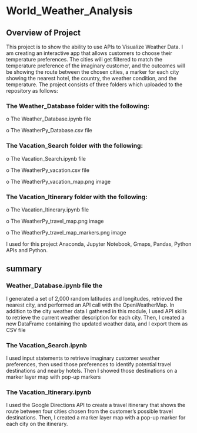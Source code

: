 # World_Weather_Analysis

## Overview of Project
This project is to show the ability to use APIs to Visualize Weather Data.
I am creating an interactive app that allows customers to choose their temperature preferences. The cities will get filtered to match the temperature preference of the imaginary customer, and the outcomes will be showing the route between the chosen cities, a marker for each city showing the nearest hotel, the country, the weather condition, and the temperature.
The project consists of three folders which uploaded to the repository as follows:
### The Weather_Database folder with the following:
o	The Weather_Database.ipynb file

o	The WeatherPy_Database.csv file
### The Vacation_Search folder with the following:
o	The Vacation_Search.ipynb file

o	The WeatherPy_vacation.csv file

o	The WeatherPy_vacation_map.png image
### The Vacation_Itinerary folder with the following:
o	The Vacation_Itinerary.ipynb file

o	The WeatherPy_travel_map.png image

o	The WeatherPy_travel_map_markers.png image

I used for this project Anaconda,  Jupyter Notebook, Gmaps, Pandas, Python APIs and Python.
## summary
### Weather_Database.ipynb file the 
I generated a set of 2,000 random latitudes and longitudes, retrieved the nearest city, and performed an API call with the OpenWeatherMap. In addition to the city weather data I gathered in this module, I used API skills to retrieve the current weather description for each city. Then, I created a new DataFrame containing the updated weather data, and I export them as CSV file

### The Vacation_Search.ipynb
I used input statements to retrieve imaginary customer weather preferences, then used those preferences to identify potential travel destinations and nearby hotels. Then I showed those destinations on a marker layer map with pop-up markers

### The Vacation_Itinerary.ipynb 
I used the Google Directions API to create a travel itinerary that shows the route between four cities chosen from the customer’s possible travel destinations. Then, I created a marker layer map with a pop-up marker for each city on the itinerary.
